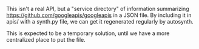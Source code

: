 This isn't a real API, but a "service directory" of information
summarizing https://github.com/googleapis/googleapis in a JSON file.
By including it in apis/ with a synth.py file, we can get it
regenerated regularly by autosynth.

This is expected to be a temporary solution, until we have a more
centralized place to put the file.
